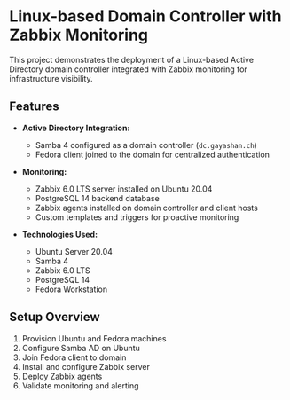 # Linux-based Domain Controller with Zabbix Monitoring

This project demonstrates the deployment of a Linux-based Active Directory domain controller integrated with Zabbix monitoring for infrastructure visibility.

## Features

- **Active Directory Integration:**
  - Samba 4 configured as a domain controller (`dc.gayashan.ch`)
  - Fedora client joined to the domain for centralized authentication

- **Monitoring:**
  - Zabbix 6.0 LTS server installed on Ubuntu 20.04
  - PostgreSQL 14 backend database
  - Zabbix agents installed on domain controller and client hosts
  - Custom templates and triggers for proactive monitoring

- **Technologies Used:**
  - Ubuntu Server 20.04
  - Samba 4
  - Zabbix 6.0 LTS
  - PostgreSQL 14
  - Fedora Workstation

## Setup Overview

1. Provision Ubuntu and Fedora machines
2. Configure Samba AD on Ubuntu
3. Join Fedora client to domain
4. Install and configure Zabbix server
5. Deploy Zabbix agents
6. Validate monitoring and alerting
